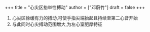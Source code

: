 +++
title = "心尖区抬举性搏动"
author = ["邓蔚竹"]
draft = false
+++

1.  心尖区徐缓有力的搏动,可使手指尖端抬起且持续至第二心音开始
2.  与此同时心尖搏动范围增大,为左心室肥厚特征
